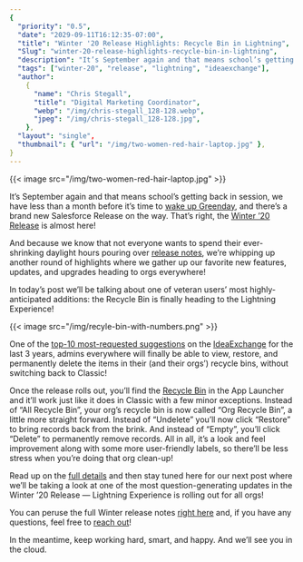 ```yaml
---
{
  "priority": "0.5",
  "date": "2029-09-11T16:12:35-07:00",
  "title": "Winter '20 Release Highlights: Recycle Bin in Lightning",
  "Slug": "winter-20-release-highlights-recycle-bin-in-lightning",
  "description": "It’s September again and that means school’s getting back in session, we have less than a month before it’s time to wake up Greenday, and there’s a brand new Salesforce Release on the way...",
  "tags": ["winter-20", "release", "lightning", "ideaexchange"],
  "author":
    {
      "name": "Chris Stegall",
      "title": "Digital Marketing Coordinator",
      "webp": "/img/chris-stegall_128-128.webp",
      "jpeg": "/img/chris-stegall_128-128.jpg",
    },
  "layout": "single",
  "thumbnail": { "url": "/img/two-women-red-hair-laptop.jpg" },
}
---
```


{{< image src="/img/two-women-red-hair-laptop.jpg" >}}

It’s September again and that means school’s getting back in session, we have less than a month before it’s time to [wake up Greenday](https://www.youtube.com/watch?v=NU9JoFKlaZ0), and there’s a brand new Salesforce Release on the way. That’s right, the [Winter ’20 Release](https://releasenotes.docs.salesforce.com/en-us/winter20/release-notes/salesforce_release_notes.htm) is almost here!

And because we know that not everyone wants to spend their ever-shrinking daylight hours pouring over [release notes](https://releasenotes.docs.salesforce.com/en-us/winter20/release-notes/salesforce_release_notes.htm), we’re whipping up another round of highlights where we gather up our favorite new features, updates, and upgrades heading to orgs everywhere!

In today’s post we’ll be talking about one of veteran users’ most highly-anticipated additions: the Recycle Bin is finally heading to the Lightning Experience!

{{< image src="/img/recyle-bin-with-numbers.png" >}}

One of the [top-10 most-requested suggestions](https://success.salesforce.com/ideaView?id=08730000000DsAuAAK) on the [IdeaExchange](https://success.salesforce.com/ideaSearch) for the last 3 years, admins everywhere will finally be able to view, restore, and permanently delete the items in their (and their orgs’) recycle bins, without switching back to Classic!

Once the release rolls out, you’ll find the [Recycle Bin](https://releasenotes.docs.salesforce.com/en-us/winter20/release-notes/rn_lex_recycle_bin.htm) in the App Launcher and it’ll work just like it does in Classic with a few minor exceptions. Instead of “All Recycle Bin”, your org’s recycle bin is now called “Org Recycle Bin”, a little more straight forward. Instead of “Undelete” you’ll now click “Restore” to bring records back from the brink. And instead of “Empty”, you’ll click “Delete” to permanently remove records. All in all, it’s a look and feel improvement along with some more user-friendly labels, so there’ll be less stress when you’re doing that org clean-up!

Read up on the [full details](https://releasenotes.docs.salesforce.com/en-us/winter20/release-notes/rn_lex_recycle_bin.htm) and then stay tuned here for our next post where we’ll be taking a look at one of the most question-generating updates in the Winter ’20 Release — Lightning Experience is rolling out for all orgs!

You can peruse the full Winter release notes [right here](https://releasenotes.docs.salesforce.com/en-us/winter20/release-notes/salesforce_release_notes.htm) and, if you have any questions, feel free to [reach out](/contact)!

In the meantime, keep working hard, smart, and happy. And we’ll see you in the cloud.
